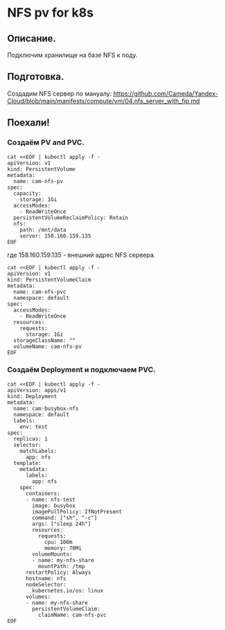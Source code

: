 # NFS pv for k8s

## Описание.
Подключим хранилище на базе NFS к поду.

## Подготовка.
Создадим NFS сервер по мануалу: https://github.com/Cameda/Yandex-Cloud/blob/main/manifests/compute/vm/04.nfs_server_with_fip.md

## Поехали!

### Создаём PV and PVC.
```
cat <<EOF | kubectl apply -f -
apiVersion: v1
kind: PersistentVolume
metadata:
  name: cam-nfs-pv
spec:
  capacity:
    storage: 1Gi
  accessModes:
    - ReadWriteOnce
  persistentVolumeReclaimPolicy: Retain
  nfs:
    path: /mnt/data
    server: 158.160.159.135
EOF
```
где 158.160.159.135 - внешний адрес NFS сервера.

```
cat <<EOF | kubectl apply -f -
apiVersion: v1
kind: PersistentVolumeClaim
metadata:
  name: cam-nfs-pvc
  namespace: default
spec:
  accessModes:
    - ReadWriteOnce
  resources:
    requests:
      storage: 1Gi
  storageClassName: ""
  volumeName: cam-nfs-pv
EOF
```

### Создаём Deployment и подключаем PVC.
```
cat <<EOF | kubectl apply -f -
apiVersion: apps/v1
kind: Deployment
metadata:
  name: cam-busybox-nfs
  namespace: default
  labels:
    env: test
spec:
  replicas: 1
  selector:
    matchLabels:
      app: nfs
  template:
    metadata:
      labels:
        app: nfs
    spec:
      containers:
      - name: nfs-test
        image: busybox
        imagePullPolicy: IfNotPresent
        command: ["sh", "-c"]
        args: ["sleep 24h"]
        resources:
          requests:
            cpu: 100m
            memory: 70Mi
        volumeMounts:
        - name: my-nfs-share
          mountPath: /tmp
      restartPolicy: Always
      hostname: nfs
      nodeSelector:
        kubernetes.io/os: linux
      volumes:
      - name: my-nfs-share
        persistentVolumeClaim:
          claimName: cam-nfs-pvc
EOF
```
